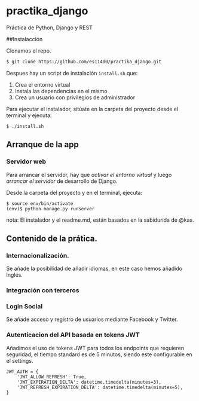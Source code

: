 # practika_django
Práctica de Python, Django y REST

##Instalacción

Clonamos el repo.

```bash
$ git clone https://github.com/es11400/practika_django.git
```


Despues hay un script de instalación ```install.sh``` que: 

1. Crea el entorno virtual
2. Instala las dependencias en el mismo
3. Crea un usuario con privilegios de administrador

Para ejecutar el instalador, sitúate en la carpeta del proyecto desde el terminal y ejecuta:

```
$ ./install.sh
```

## Arranque de la app

### Servidor web

Para arrancar el servidor, hay que *activar el entorno virtual* y luego *arrancar el servidor* de desarrollo de Django.

Desde la carpeta del proyecto y en el terminal, ejecuta:

```
$ source env/bin/activate
(env)$ python manage.py runserver
```


nota: El instalador y el readme.md, están basados en la sabidurida de @kas.


## Contenido de la prática.

### Internacionalización.

Se añade la posibilidad de añadir idiomas, en este caso hemos añadido Inglés.

### Integración con terceros



### Login Social

Se añade acceso y registro de usuarios mediante Facebook y Twitter.
    

### Autenticacion del API basada en tokens JWT

Añadimos el uso de tokens JWT para todos los endpoints que requieren seguridad, el tiempo standard es de 5 minutos, siendo este configurable en el settings.

```
JWT_AUTH = {
    'JWT_ALLOW_REFRESH': True,
    'JWT_EXPIRATION_DELTA': datetime.timedelta(minutes=3),
    'JWT_REFRESH_EXPIRATION_DELTA': datetime.timedelta(minutes=5),
}
```





